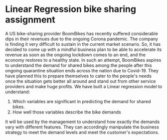 # Linear Regression bike sharing assignment
A US bike-sharing provider BoomBikes has recently suffered considerable dips in their revenues due to the ongoing Corona pandemic. 
The company is finding it very difficult to sustain in the current market scenario. So, it has decided to come up with a mindful business plan to be able to accelerate its revenue as soon as the ongoing lockdown comes to an end, and the economy restores to a healthy state. 
In such an attempt, BoomBikes aspires to understand the demand for shared bikes among the people after this ongoing quarantine situation ends across the nation due to Covid-19. They have planned this to prepare themselves to cater to the people's needs once the situation gets better all around and stand out from other service providers and make huge profits.
We have built a Linear regression model to understand:
1. Which variables are significant in predicting the demand for shared bikes.
2. How well those variables describe the bike demands

It will be used by the management to understand how exactly the demands vary with different features. They can accordingly manipulate the business strategy to meet the demand levels and meet the customer's expectations.
